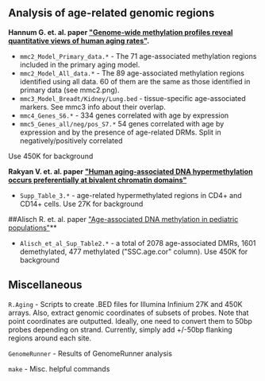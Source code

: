 Analysis of age-related genomic regions
----------------------------------------

**Hannum G. et. al. paper ["Genome-wide methylation profiles reveal quantitative views of human aging rates"](http://www.sciencedirect.com/science/article/pii/S1097276512008933).**

- `mmc2_Model_Primary_data.*` - The 71 age-associated methylation regions included in the primary aging model.
- `mmc2_Model_All_data.*` - The 89 age-associated methylation regions identified using all data. 60 of them are the same as those identified in primary data (see mmc2.png).
- `mmc3_Model_Breadt/Kidney/Lung.bed` - tissue-specific age-associated markers. See mmc3 info about their overlap.
- `mmc4_Genes_S6.*` - 334 genes correlated with age by expression 
- `mmc5_Genes_all/neg/pos_S7.*` 54 genes correlated with age by expression and by the presence of age-related DRMs. Split in negatively/positively correlated

Use 450K for background

**Rakyan V. et. al. paper ["Human aging-associated DNA hypermethylation occurs preferentially at bivalent chromatin domains"](http://genome.cshlp.org/content/early/2010/03/09/gr.103101.109)**

- `Supp_Table_3.*` - age-related hypermethylated regions in CD4+ and CD14+ cells. Use 27K for background

##Alisch R. et. al. paper ["Age-associated DNA methylation in pediatric populations"](http://genome.cshlp.org/content/22/4/623.full)**

- `Alisch_et_al_Sup_Table2.*` - a total of 2078 age-associated DMRs, 1601 demethylated, 477 methylated ("SSC.age.cor" column). Use 450K for background

Miscellaneous
--------------
`R.Aging` - Scripts to create .BED files for Illumina Infinium 27K and 450K arrays. Also, extract genomic coordinates of subsets of probes. Note that point coordinates are outputted. Ideally, one need to convert them to 50bp probes depending on strand. Currently, simply add +/-50bp flanking regions around each site.

`GenomeRunner` - Results of GenomeRunner analysis

`make` - Misc. helpful commands